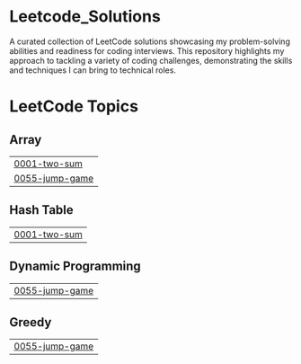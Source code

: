 # Leetcode_Solutions
A curated collection of LeetCode solutions showcasing my problem-solving abilities and readiness for coding interviews. This repository highlights my approach to tackling a variety of coding challenges, demonstrating the skills and techniques I can bring to technical roles.

<!---LeetCode Topics Start-->
# LeetCode Topics
## Array
|  |
| ------- |
| [0001-two-sum](https://github.com/sprasadhpy/Leetcode_Solutions/tree/master/0001-two-sum) |
| [0055-jump-game](https://github.com/sprasadhpy/Leetcode_Solutions/tree/master/0055-jump-game) |
## Hash Table
|  |
| ------- |
| [0001-two-sum](https://github.com/sprasadhpy/Leetcode_Solutions/tree/master/0001-two-sum) |
## Dynamic Programming
|  |
| ------- |
| [0055-jump-game](https://github.com/sprasadhpy/Leetcode_Solutions/tree/master/0055-jump-game) |
## Greedy
|  |
| ------- |
| [0055-jump-game](https://github.com/sprasadhpy/Leetcode_Solutions/tree/master/0055-jump-game) |
<!---LeetCode Topics End-->

